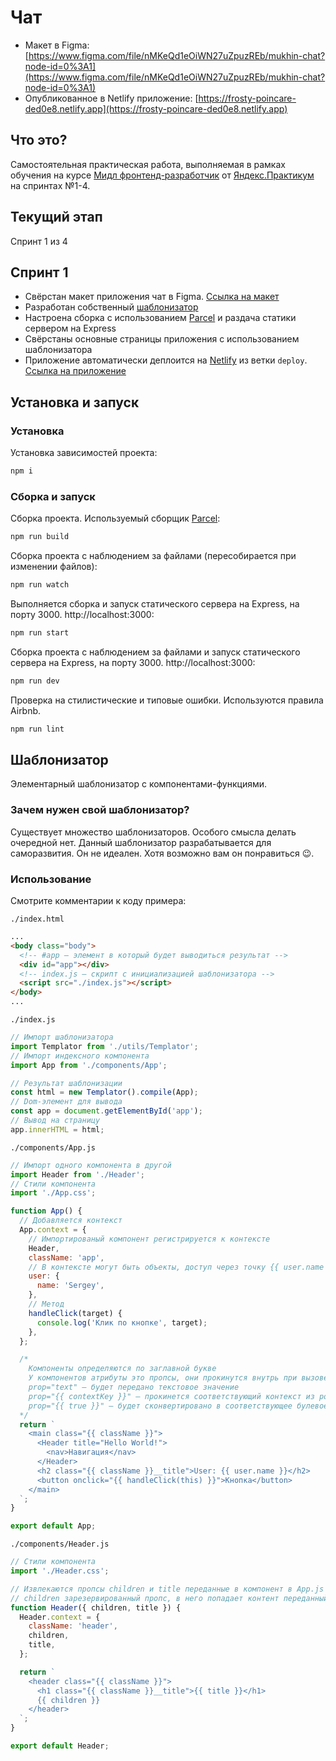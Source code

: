 # Чат

* Макет в Figma: [https://www.figma.com/file/nMKeQd1eOiWN27uZpuzREb/mukhin-chat?node-id=0%3A1](https://www.figma.com/file/nMKeQd1eOiWN27uZpuzREb/mukhin-chat?node-id=0%3A1)
* Опубликованное в Netlify приложение: [https://frosty-poincare-ded0e8.netlify.app](https://frosty-poincare-ded0e8.netlify.app)

## Что это?

Cамостоятельная практическая работа, выполняемая в рамках обучения на курсе [Мидл фронтенд-разработчик](https://praktikum.yandex.ru/middle-frontend/) от [Яндекс.Практикум](https://praktikum.yandex.ru) на спринтах №1-4.

## Текущий этап

Спринт 1 из 4

## Спринт 1

* Свёрстан макет приложения чат в Figma. [Ссылка на макет](https://www.figma.com/file/nMKeQd1eOiWN27uZpuzREb/mukhin-chat?node-id=0%3A1)
* Разработан собственный [шаблонизатор](#шаблонизатор)
* Настроена сборка с использованием [Parcel](https://parceljs.org/) и раздача статики сервером на Express
* Свёрстаны основные страницы приложения с использованием шаблонизатора
* Приложение автоматически деплоится на [Netlify](https://www.netlify.com/) из ветки `deploy`. [Ссылка на приложение](https://frosty-poincare-ded0e8.netlify.app)

## Установка и запуск

### Установка

Установка зависимостей проекта:

```bash
npm i
```

### Сборка и запуск

Сборка проекта. Используемый сборщик [Parcel](https://parceljs.org/):

```bash
npm run build
```

Сборка проекта с наблюдением за файлами (пересобирается при изменении файлов):

```bash
npm run watch
```

Выполняется сборка и запуск статического сервера на Express, на порту 3000. http://localhost:3000:

```bash
npm run start
```

Сборка проекта с наблюдением за файлами и запуск статического сервера на Express, на порту 3000. http://localhost:3000:

```bash
npm run dev
```

Проверка на стилистические и типовые ошибки. Используются правила Airbnb.

```bash
npm run lint
```

## Шаблонизатор

Элементарный шаблонизатор с компонентами-функциями.

### Зачем нужен свой шаблонизатор?

Существует множество шаблонизаторов. Особого смысла делать очередной нет.
Данный шаблонизатор разрабатывается для саморазвития. Он не идеален. Хотя возможно вам он понравиться 😉.

### Использование

Смотрите комментарии к коду примера:

`./index.html`

```html
...
<body class="body">
  <!-- #app — элемент в который будет выводиться результат -->
  <div id="app"></div>
  <!-- index.js — скрипт с инициализацией шаблонизатора -->
  <script src="./index.js"></script>
</body>
...
```

`./index.js`

```js
// Импорт шаблонизатора
import Templator from './utils/Templator';
// Импорт индексного компонента
import App from './components/App';

// Результат шаблонизации
const html = new Templator().compile(App);
// Dom-элемент для вывода
const app = document.getElementById('app');
// Вывод на страницу
app.innerHTML = html;
```

`./components/App.js`

```js
// Импорт одного компонента в другой
import Header from './Header';
// Стили компонента
import './App.css';

function App() {
  // Добавляется контекст
  App.context = {
    // Импортированый компонент регистрируется к контексте
    Header,
    className: 'app',
    // В контексте могут быть объекты, доступ через точку {{ user.name }}
    user: {
      name: 'Sergey',
    },
    // Метод
    handleClick(target) {
      console.log('Клик по кнопке', target);
    },
  };

  /* 
    Компоненты определяются по заглавной букве
    У компонентов атрибуты это пропсы, они прокинутся внутрь при вызове компонента
    prop="text" — будет передано текстовое значение
    prop="{{ contextKey }}" — прокинется соответствующий контекст из родителя
    prop="{{ true }}" — будет сконвертировано в соответствующее булевое значение
  */
  return `
    <main class="{{ className }}">
      <Header title="Hello World!">
        <nav>Навигация</nav>
      </Header>
      <h2 class="{{ className }}__title">User: {{ user.name }}</h2>
      <button onclick="{{ handleClick(this) }}">Кнопка</button>
    </main>
  `;
}

export default App;
```

`./components/Header.js`

```js
// Стили компонента
import './Header.css';

// Извлекаются пропсы children и title переданные в компонент в App.js
// children зарезервированный пропс, в него попадает контент переданный между тегами компонента
function Header({ children, title }) {
  Header.context = {
    className: 'header',
    children,
    title,
  };

  return `
    <header class="{{ className }}">
      <h1 class="{{ className }}__title">{{ title }}</h1>
      {{ children }}
    </header>
  `;
}

export default Header;
```

